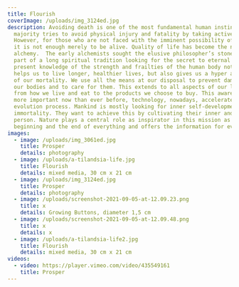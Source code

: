 ```yaml
---
title: Flourish
coverImage: /uploads/img_3124ed.jpg
description: Avoiding death is one of the most fundamental human instincts. The
  majority tries to avoid physical injury and fatality by taking active steps.
  However, for those who are not faced with the imminent possibility of death,
  it is not enough merely to be alive. Quality of life has become the new
  alchemy.  The early alchemists sought the elusive philosopher’s stone and were
  part of a long spiritual tradition looking for the secret to eternal life. Our
  present knowledge of the strength and frailties of the human body not only
  helps us to live longer, healthier lives, but also gives us a hyper awareness
  of our mortality. We use all the means at our disposal to prevent damage to
  our bodies and to care for them. This extends to all aspects of our lives,
  from how we live and eat to the products we choose to buy. This awareness is
  more important now than ever before, technology, nowadays, accelerates the
  evolution process. Mankind is mostly looking for inner self-development and
  immortality. They want to achieve this by cultivating their inner and outer
  person. Nature plays a central role as inspirator in this mission as it is the
  beginning and the end of everything and offers the information for evolution.
images:
  - image: /uploads/img_3061ed.jpg
    title: Prosper
    details: photography
  - image: /uploads/a-tilandsia-life.jpg
    title: Flourish
    details: mixed media, 30 cm x 21 cm
  - image: /uploads/img_3124ed.jpg
    title: Prosper
    details: photography
  - image: /uploads/screenshot-2021-09-05-at-12.09.23.png
    title: x
    details: Growing Buttons, diameter 1,5 cm
  - image: /uploads/screenshot-2021-09-05-at-12.09.48.png
    title: x
    details: x
  - image: /uploads/a-tilandsia-life2.jpg
    title: Flourish
    details: mixed media, 30 cm x 21 cm
videos:
  - video: https://player.vimeo.com/video/435549161
    title: Prosper
---
```

